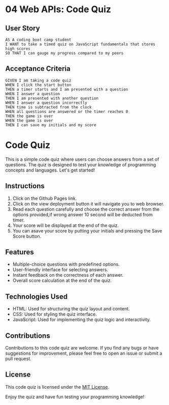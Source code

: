 # 04 Web APIs: Code Quiz
## User Story

```
AS A coding boot camp student
I WANT to take a timed quiz on JavaScript fundamentals that stores high scores
SO THAT I can gauge my progress compared to my peers
```

## Acceptance Criteria

```
GIVEN I am taking a code quiz
WHEN I click the start button
THEN a timer starts and I am presented with a question
WHEN I answer a question
THEN I am presented with another question
WHEN I answer a question incorrectly
THEN time is subtracted from the clock
WHEN all questions are answered or the timer reaches 0
THEN the game is over
WHEN the game is over
THEN I can save my initials and my score
```



# Code Quiz

This is a simple code quiz where users can choose answers from a set of questions. The quiz is designed to test your knowledge of programming concepts and languages. Let's get started!

## Instructions

1. Click on the Github Pages link.
2. Click on the view deployment button it will navigate you to web browser.
3. Read each question carefully and choose the correct answer from the options provided,if wrong answer 10 second will be deducted from timer.
4. Your score will be displayed at the end of the quiz.
5. You can asave your score by putting your initials and pressing the Save Score button.

## Features

- Multiple-choice questions with predefined options.
- User-friendly interface for selecting answers.
- Instant feedback on the correctness of each answer.
- Overall score calculation at the end of the quiz.

## Technologies Used

- HTML: Used for structuring the quiz layout and content.
- CSS: Used for styling the quiz interface.
- JavaScript: Used for implementing the quiz logic and interactivity.



## Contributions

Contributions to this code quiz are welcome. If you find any bugs or have suggestions for improvement, please feel free to open an issue or submit a pull request.

## License

This code quiz is licensed under the [MIT License](LICENSE).

Enjoy the quiz and have fun testing your programming knowledge!


